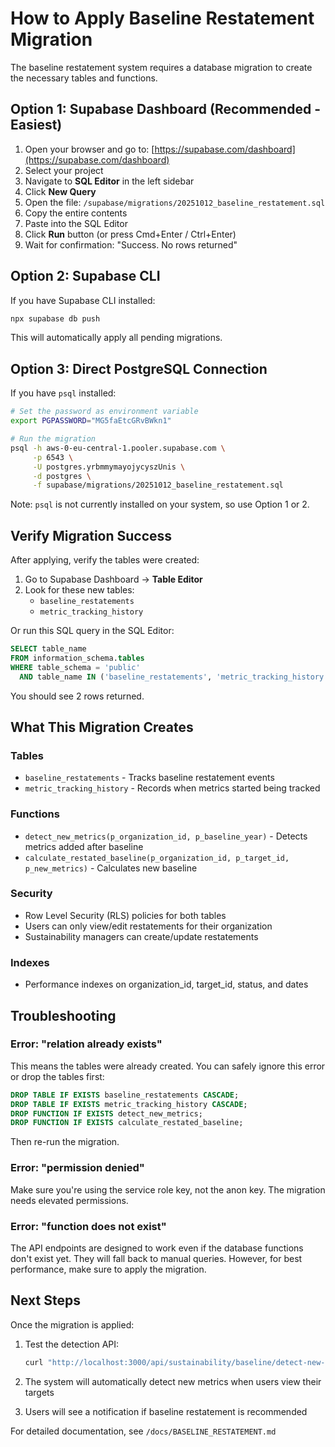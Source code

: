 # How to Apply Baseline Restatement Migration

The baseline restatement system requires a database migration to create the necessary tables and functions.

## Option 1: Supabase Dashboard (Recommended - Easiest)

1. Open your browser and go to: [https://supabase.com/dashboard](https://supabase.com/dashboard)
2. Select your project
3. Navigate to **SQL Editor** in the left sidebar
4. Click **New Query**
5. Open the file: `/supabase/migrations/20251012_baseline_restatement.sql`
6. Copy the entire contents
7. Paste into the SQL Editor
8. Click **Run** button (or press Cmd+Enter / Ctrl+Enter)
9. Wait for confirmation: "Success. No rows returned"

## Option 2: Supabase CLI

If you have Supabase CLI installed:

```bash
npx supabase db push
```

This will automatically apply all pending migrations.

## Option 3: Direct PostgreSQL Connection

If you have `psql` installed:

```bash
# Set the password as environment variable
export PGPASSWORD="MG5faEtcGRvBWkn1"

# Run the migration
psql -h aws-0-eu-central-1.pooler.supabase.com \
     -p 6543 \
     -U postgres.yrbmmymayojycyszUnis \
     -d postgres \
     -f supabase/migrations/20251012_baseline_restatement.sql
```

Note: `psql` is not currently installed on your system, so use Option 1 or 2.

## Verify Migration Success

After applying, verify the tables were created:

1. Go to Supabase Dashboard → **Table Editor**
2. Look for these new tables:
   - `baseline_restatements`
   - `metric_tracking_history`

Or run this SQL query in the SQL Editor:

```sql
SELECT table_name
FROM information_schema.tables
WHERE table_schema = 'public'
  AND table_name IN ('baseline_restatements', 'metric_tracking_history');
```

You should see 2 rows returned.

## What This Migration Creates

### Tables
- `baseline_restatements` - Tracks baseline restatement events
- `metric_tracking_history` - Records when metrics started being tracked

### Functions
- `detect_new_metrics(p_organization_id, p_baseline_year)` - Detects metrics added after baseline
- `calculate_restated_baseline(p_organization_id, p_target_id, p_new_metrics)` - Calculates new baseline

### Security
- Row Level Security (RLS) policies for both tables
- Users can only view/edit restatements for their organization
- Sustainability managers can create/update restatements

### Indexes
- Performance indexes on organization_id, target_id, status, and dates

## Troubleshooting

### Error: "relation already exists"
This means the tables were already created. You can safely ignore this error or drop the tables first:

```sql
DROP TABLE IF EXISTS baseline_restatements CASCADE;
DROP TABLE IF EXISTS metric_tracking_history CASCADE;
DROP FUNCTION IF EXISTS detect_new_metrics;
DROP FUNCTION IF EXISTS calculate_restated_baseline;
```

Then re-run the migration.

### Error: "permission denied"
Make sure you're using the service role key, not the anon key. The migration needs elevated permissions.

### Error: "function does not exist"
The API endpoints are designed to work even if the database functions don't exist yet. They will fall back to manual queries. However, for best performance, make sure to apply the migration.

## Next Steps

Once the migration is applied:

1. Test the detection API:
   ```bash
   curl "http://localhost:3000/api/sustainability/baseline/detect-new-metrics?organizationId=22647141-2ee4-4d8d-8b47-16b0cbd830b2&baselineYear=2023"
   ```

2. The system will automatically detect new metrics when users view their targets

3. Users will see a notification if baseline restatement is recommended

For detailed documentation, see `/docs/BASELINE_RESTATEMENT.md`
